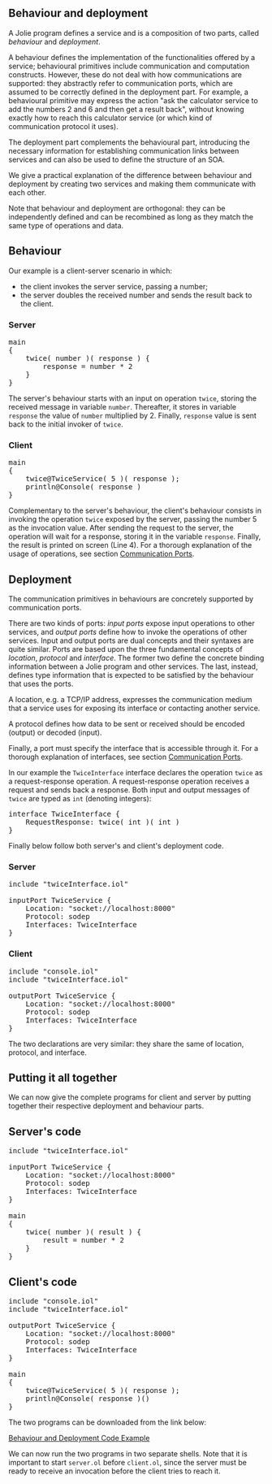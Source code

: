 ## Behaviour and deployment

A Jolie program defines a service and is a composition of two parts, called *behaviour* and *deployment*.

A behaviour defines the implementation of the functionalities offered by a service; behavioural primitives include communication and computation constructs. However, these do not deal with how communications are supported: they abstractly refer to communication ports, which are assumed to be correctly defined in the deployment part. For example, a behavioural primitive may express the action "ask the calculator service to add the numbers 2 and 6 and then get a result back", without knowing exactly how to reach this calculator service (or which kind of communication protocol it uses).

The deployment part complements the behavioural part, introducing the necessary information for establishing communication links between services and can also be used to define the structure of an SOA.

We give a practical explanation of the difference between behaviour and deployment by creating two services and making them communicate with each other. 

Note that behaviour and deployment are orthogonal: they can be independently defined and can be recombined as long as they match the same type of operations and data.

## Behaviour
Our example is a client-server scenario in which:

- the client invokes the server service, passing a number;
- the server doubles the received number and sends the result back to the client.

### Server

<pre class="code">
main 
{
	twice( number )( response )	{
		response = number * 2
	}
}
</pre>

The server's behaviour starts with an input on operation `twice`, storing the received message in variable `number`. Thereafter, it stores in variable `response` the value of `number` multiplied by 2. Finally, `response` value is sent back to the initial invoker of `twice`.

### Client

<pre class="code">
main 
{
	twice@TwiceService( 5 )( response );
	println@Console( response )
}
</pre>

Complementary to the server's behaviour, the client's behaviour consists in invoking the operation `twice` exposed by the server, passing the number 5 as the invocation value. After sending the request to the server, the operation will wait for a response, storing it in the variable `response`. Finally, the result is printed on screen (Line 4).
For a thorough explanation of the usage of operations, see section [Communication Ports](basics/communication_ports.html).

## Deployment

The communication primitives in behaviours are concretely supported by communication ports.

There are two kinds of ports: *input ports* expose input operations to other services, and *output ports* define how to invoke the operations of other services. Input and output ports are dual concepts and their syntaxes are quite similar. Ports are based upon the three fundamental concepts of *location*, *protocol* and *interface*. The former two define the concrete binding information between a Jolie program and other services. The last, instead, defines type information that is expected to be satisfied by the behaviour that uses the ports.

A location, e.g. a TCP/IP address, expresses the communication medium that a service uses for exposing its interface or contacting another service.

A protocol defines how data to be sent or received should be encoded (output) or decoded (input).

Finally, a port must specify the interface that is accessible through it. For a thorough explanation of interfaces, see section [Communication Ports](basics/communication_ports.html). 

In our example the `TwiceInterface` interface declares the operation `twice` as a request-response operation. A request-response operation receives a request and sends back a response. Both input and output messages of `twice` are typed as `int` (denoting integers):

<pre class="code">
interface TwiceInterface { 
	RequestResponse: twice( int )( int ) 
}
</pre>

Finally below follow both server's and client's deployment code.

### Server

<pre class="code">
include "twiceInterface.iol"

inputPort TwiceService {
	Location: "socket://localhost:8000"
	Protocol: sodep
	Interfaces: TwiceInterface
}
</pre>

### Client

<pre class="code">
include "console.iol"
include "twiceInterface.iol"

outputPort TwiceService {
	Location: "socket://localhost:8000"
	Protocol: sodep
	Interfaces: TwiceInterface
}
</pre>

The two declarations are very similar: they share the same of location, protocol, and interface.

## Putting it all together

We can now give the complete programs for client and server by putting together their respective deployment and behaviour parts.

## Server\'s code

<pre class="code">
include "twiceInterface.iol"

inputPort TwiceService {
	Location: "socket://localhost:8000"
	Protocol: sodep
	Interfaces: TwiceInterface
}

main
{
	twice( number )( result ) {
		result = number * 2
	}
}
</pre>

## Client\'s code

<pre class="code">
include "console.iol"
include "twiceInterface.iol"

outputPort TwiceService {
	Location: "socket://localhost:8000"
	Protocol: sodep
	Interfaces: TwiceInterface
}

main
{
	twice@TwiceService( 5 )( response );
	println@Console( response )()
}
</pre>

The two programs can be downloaded from the link below:

<div class="download"><a href="documentation/getting_started/code/behaviour_and_deployment_code.zip">Behaviour and Deployment Code Example</a></div>

We can now run the two programs in two separate shells. Note that it is important to start `server.ol` before `client.ol`, since the server must be ready to receive an invocation before the client tries to reach it.
